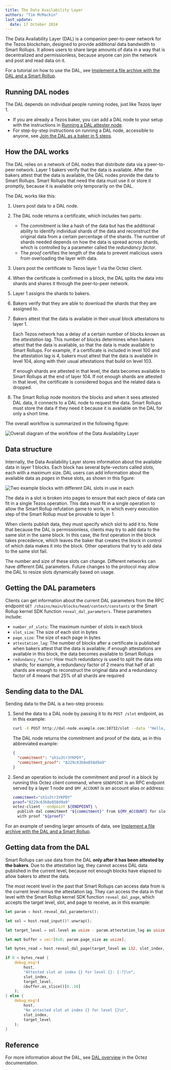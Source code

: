 ```yaml
---
title: The Data Availability Layer
authors: "Tim McMackin"
last_update:
  date: 17 October 2024
---
```


The Data Availability Layer (DAL) is a companion peer-to-peer network for the Tezos blockchain, designed to provide additional data bandwidth to Smart Rollups.
It allows users to share large amounts of data in a way that is decentralized and permissionless, because anyone can join the network and post and read data on it.

For a tutorial on how to use the DAL, see [Implement a file archive with the DAL and a Smart Rollup](/tutorials/build-files-archive-with-dal).

## Running DAL nodes

The DAL depends on individual people running nodes, just like Tezos layer 1.

- If you are already a Tezos baker, you can add a DAL node to your setup with the instructions in [Running a DAL attester node](https://octez.tezos.com/docs/shell/dal_run.html).
- For step-by-step instructions on running a DAL node, accessible to anyone, see [Join the DAL as a baker in 5 steps](/tutorials/join-dal-baker).

## How the DAL works

The DAL relies on a network of DAL nodes that distribute data via a peer-to-peer network.
Layer 1 bakers verify that the data is available.
After the bakers attest that the data is available, the DAL nodes provide the data to Smart Rollups.
Smart Rollups that need the data must use it or store it promptly, because it is available only temporarily on the DAL.

The DAL works like this:

1. Users post data to a DAL node.
1. The DAL node returns a certificate, which includes two parts:

   - The _commitment_ is like a hash of the data but has the additional ability to identify individual shards of the data and reconstruct the original data from a certain percentage of the shards.
   The number of shards needed depends on how the data is spread across shards, which is controlled by a parameter called the _redundancy factor_.
   - The _proof_ certifies the length of the data to prevent malicious users from overloading the layer with data.

1. Users post the certificate to Tezos layer 1 via the Octez client.
1. When the certificate is confirmed in a block, the DAL splits the data into shards and shares it through the peer-to-peer network.
1. Layer 1 assigns the shards to bakers.
1. Bakers verify that they are able to download the shards that they are assigned to.
1. Bakers attest that the data is available in their usual block attestations to layer 1.

   Each Tezos network has a delay of a certain number of blocks known as the _attestation lag_.
   This number of blocks determines when bakers attest that the data is available, so that the data is made available to Smart Rollups.
   For example, if a certificate is included in level 100 and the attestation lag is 4, bakers must attest that the data is available in level 104, along with their usual attestations that build on level 103.

   If enough shards are attested in that level, the data becomes available to Smart Rollups at the end of layer 104.
   If not enough shards are attested in that level, the certificate is considered bogus and the related data is dropped.

1. The Smart Rollup node monitors the blocks and when it sees attested DAL data, it connects to a DAL node to request the data.
Smart Rollups must store the data if they need it because it is available on the DAL for only a short time.

The overall workflow is summarized in the following figure:

![Overall diagram of the workflow of the Data Availability Layer](/img/architecture/dal-workflow.png)
<!-- https://lucid.app/lucidchart/cc422278-7319-4a2f-858a-a7b72e1ea3a6/edit -->

## Data structure

Internally, the Data Availability Layer stores information about the available data in layer 1 blocks.
Each block has several byte-vectors called _slots_, each with a maximum size.
DAL users can add information about the available data as _pages_ in these slots, as shown in this figure:

![Two example blocks with different DAL slots in use in each](/img/architecture/dal-slots-in-blocks.png)
<!-- https://lucid.app/lucidchart/46fa8412-8443-4491-82f6-305aafaf85f2/edit -->

The data in a slot is broken into pages to ensure that each piece of data can fit in a single Tezos operation.
This data must fit in a single operation to allow the Smart Rollup refutation game to work, in which every execution step of the Smart Rollup must be provable to layer 1.

When clients publish data, they must specify which slot to add it to.
Note that because the DAL is permissionless, clients may try to add data to the same slot in the same block.
In this case, the first operation in the block takes precedence, which leaves the baker that creates the block in control of which data makes it into the block.
Other operations that try to add data to the same slot fail.

The number and size of these slots can change.
Different networks can have different DAL parameters.
Future changes to the protocol may allow the DAL to resize slots dynamically based on usage.

## Getting the DAL parameters

Clients can get information about the current DAL parameters from the RPC endpoint `GET /chains/main/blocks/head/context/constants` or the Smart Rollup kernel SDK function `reveal_dal_parameters`.
These parameters include:

- `number_of_slots`: The maximum number of slots in each block
- `slot_size`: The size of each slot in bytes
- `page_size`: The size of each page in bytes
- `attestation_lag`: The number of blocks after a certificate is published when bakers attest that the data is available; if enough attestations are available in this block, the data becomes available to Smart Rollups
- `redundancy_factor`: How much redundancy is used to split the data into shards; for example, a redundancy factor of 2 means that half of all shards are enough to reconstruct the original data and a redundancy factor of 4 means that 25% of all shards are required

## Sending data to the DAL

Sending data to the DAL is a two-step process:

1. Send the data to a DAL node by passing it to its `POST /slot` endpoint, as in this example:

   ```bash
   curl -X POST http://dal-node.example.com:10732/slot --data '"Hello, world!"' -H 'Content-Type: application/json'
   ```

   The DAL node returns the commitment and proof of the data, as in this abbreviated example:

   ```json
   {
     "commitment": "sh1u3tr3YKPDY",
     "commitment_proof": "8229c63b8e858d9a9"
   }
   ```

1. Send an operation to include the commitment and proof in a block by running this Octez client command, where `$ENDPOINT` is an RPC endpoint served by a layer 1 node and `$MY_ACCOUNT` is an account alias or address:

   ```bash
   commitment="sh1u3tr3YKPDY"
   proof="8229c63b8e858d9a9"
   octez-client --endpoint ${ENDPOINT} \
     publish dal commitment "${commitment}" from ${MY_ACCOUNT} for slot 10 \
     with proof "${proof}"
   ```

For an example of sending larger amounts of data, see [Implement a file archive with the DAL and a Smart Rollup](/tutorials/build-files-archive-with-dal).

## Getting data from the DAL

Smart Rollups can use data from the DAL **only after it has been attested by the bakers**.
Due to the attestation lag, they cannot access DAL data published in the current level, because not enough blocks have elapsed to allow bakers to attest the data.

The most recent level in the past that Smart Rollups can access data from is the current level minus the attestation lag.
They can access the data in that level with the Smart Rollup kernel SDK function `reveal_dal_page`, which accepts the target level, slot, and page to receive, as in this example:

```rust
let param = host.reveal_dal_parameters();

let sol = host.read_input()?.unwrap();

let target_level = sol.level as usize - param.attestation_lag as usize;

let mut buffer = vec![0u8; param.page_size as usize];

let bytes_read = host.reveal_dal_page(target_level as i32, slot_index, 0, &mut buffer)?;

if 0 < bytes_read {
    debug_msg!(
        host,
        "Attested slot at index {} for level {}: {:?}\n",
        slot_index,
        target_level,
        &buffer.as_slice()[0..10]
    );
} else {
    debug_msg!(
        host,
        "No attested slot at index {} for level {}\n",
        slot_index,
        target_level
    );
}
```

## Reference

For more information about the DAL, see [DAL overview](https://octez.tezos.com/docs/shell/dal_overview.html) in the Octez documentation.
